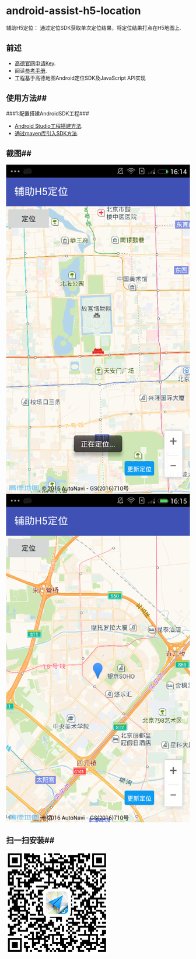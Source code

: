 # android-assist-h5-location
辅助H5定位：
通过定位SDK获取单次定位结果，将定位结果打点在H5地图上.

## 前述 ##
- [高德官网申请Key](http://lbs.amap.com/dev/#/).
- 阅读[参考手册](http://a.amap.com/lbs/static/unzip/Android_Map_Doc/index.html).
- 工程基于高德地图Android定位SDK及JavaScript API实现

## 使用方法##
###1:配置搭建AndroidSDK工程###
- [Android Studio工程搭建方法](http://lbs.amap.com/api/android-sdk/guide/creat-project/android-studio-creat-project/#add-jars).
- [通过maven库引入SDK方法](http://lbsbbs.amap.com/forum.php?mod=viewthread&tid=18786).

## 截图##
![Screenshot](./screenshot/screenshot1.png)
![Screenshot](./screenshot/screenshot2.png)

## 扫一扫安装##
![Screenshot]( ./apk/downurl.png)